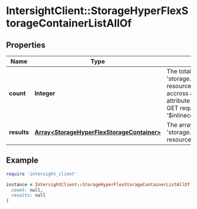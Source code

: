 # IntersightClient::StorageHyperFlexStorageContainerListAllOf

## Properties

| Name | Type | Description | Notes |
| ---- | ---- | ----------- | ----- |
| **count** | **Integer** | The total number of &#39;storage.HyperFlexStorageContainer&#39; resources matching the request, accross all pages. The &#39;Count&#39; attribute is included when the HTTP GET request includes the &#39;$inlinecount&#39; parameter. | [optional] |
| **results** | [**Array&lt;StorageHyperFlexStorageContainer&gt;**](StorageHyperFlexStorageContainer.md) | The array of &#39;storage.HyperFlexStorageContainer&#39; resources matching the request. | [optional] |

## Example

```ruby
require 'intersight_client'

instance = IntersightClient::StorageHyperFlexStorageContainerListAllOf.new(
  count: null,
  results: null
)
```

